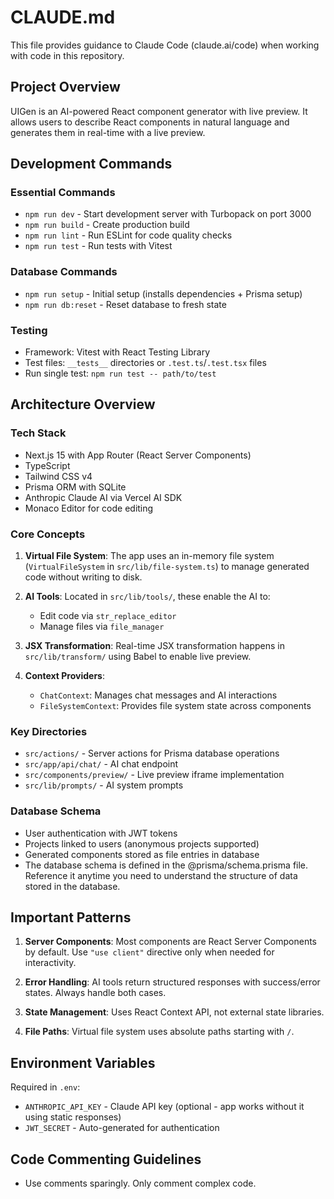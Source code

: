 # CLAUDE.md

This file provides guidance to Claude Code (claude.ai/code) when working with code in this repository.

## Project Overview

UIGen is an AI-powered React component generator with live preview. It allows users to describe React components in natural language and generates them in real-time with a live preview.

## Development Commands

### Essential Commands
- `npm run dev` - Start development server with Turbopack on port 3000
- `npm run build` - Create production build
- `npm run lint` - Run ESLint for code quality checks
- `npm run test` - Run tests with Vitest

### Database Commands
- `npm run setup` - Initial setup (installs dependencies + Prisma setup)
- `npm run db:reset` - Reset database to fresh state

### Testing
- Framework: Vitest with React Testing Library
- Test files: `__tests__` directories or `.test.ts`/`.test.tsx` files
- Run single test: `npm run test -- path/to/test`

## Architecture Overview

### Tech Stack
- Next.js 15 with App Router (React Server Components)
- TypeScript
- Tailwind CSS v4
- Prisma ORM with SQLite
- Anthropic Claude AI via Vercel AI SDK
- Monaco Editor for code editing

### Core Concepts

1. **Virtual File System**: The app uses an in-memory file system (`VirtualFileSystem` in `src/lib/file-system.ts`) to manage generated code without writing to disk.

2. **AI Tools**: Located in `src/lib/tools/`, these enable the AI to:
   - Edit code via `str_replace_editor`
   - Manage files via `file_manager`

3. **JSX Transformation**: Real-time JSX transformation happens in `src/lib/transform/` using Babel to enable live preview.

4. **Context Providers**:
   - `ChatContext`: Manages chat messages and AI interactions
   - `FileSystemContext`: Provides file system state across components

### Key Directories
- `src/actions/` - Server actions for Prisma database operations
- `src/app/api/chat/` - AI chat endpoint
- `src/components/preview/` - Live preview iframe implementation
- `src/lib/prompts/` - AI system prompts

### Database Schema
- User authentication with JWT tokens
- Projects linked to users (anonymous projects supported)
- Generated components stored as file entries in database
- The database schema is defined in the @prisma/schema.prisma file. Reference it anytime you need to understand the structure of data stored in the database.

## Important Patterns

1. **Server Components**: Most components are React Server Components by default. Use `"use client"` directive only when needed for interactivity.

2. **Error Handling**: AI tools return structured responses with success/error states. Always handle both cases.

3. **State Management**: Uses React Context API, not external state libraries.

4. **File Paths**: Virtual file system uses absolute paths starting with `/`.

## Environment Variables

Required in `.env`:
- `ANTHROPIC_API_KEY` - Claude API key (optional - app works without it using static responses)
- `JWT_SECRET` - Auto-generated for authentication

## Code Commenting Guidelines
- Use comments sparingly. Only comment complex code.